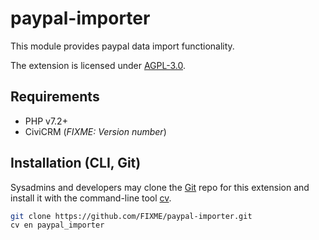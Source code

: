# paypal-importer

This module provides paypal data import functionality.

The extension is licensed under [AGPL-3.0](LICENSE.txt).

## Requirements

* PHP v7.2+
* CiviCRM (*FIXME: Version number*)

## Installation (CLI, Git)

Sysadmins and developers may clone the [Git](https://en.wikipedia.org/wiki/Git) repo for this extension and
install it with the command-line tool [cv](https://github.com/civicrm/cv).

```bash
git clone https://github.com/FIXME/paypal-importer.git
cv en paypal_importer
```
